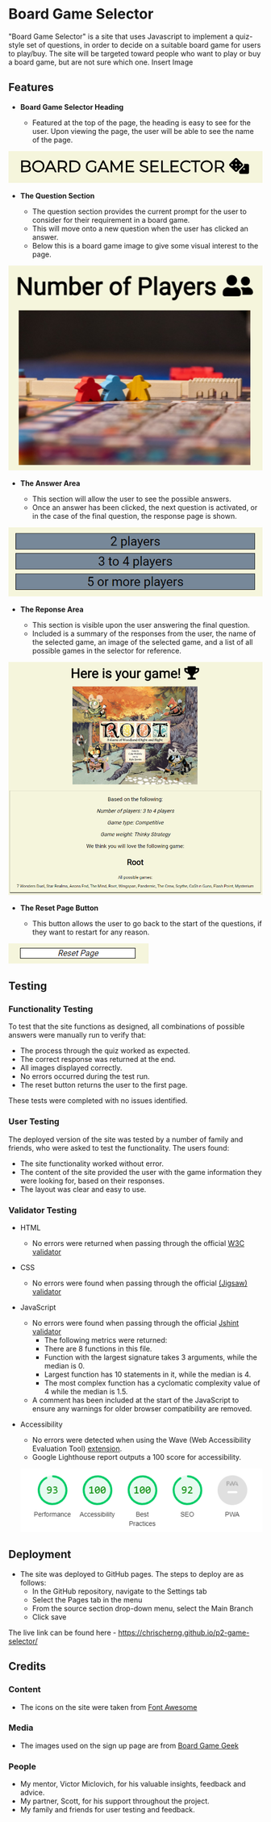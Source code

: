 # Board Game Selector

"Board Game Selector" is a site that uses Javascript to implement a quiz-style set of questions, in order to decide on a suitable board game for users to play/buy. The site will be targeted toward people who want to play or buy a board game, but are not sure which one.
Insert Image

## Features 

- __Board Game Selector Heading__

  - Featured at the top of the page, the heading is easy to see for the user. Upon viewing the page, the user will be able to see the name of the page.

![Board Game Selector header title](/assets/images/header.png)

- __The Question Section__

  - The question section provides the current prompt for the user to consider for their requirement in a board game.
  - This will move onto a new question when the user has clicked an answer.
  - Below this is a board game image to give some visual interest to the page.

![Text for Number of Players question, with an image of three meeple on a board](/assets/images/question-area.png)

- __The Answer Area__

  - This section will allow the user to see the possible answers.
  - Once an answer has been clicked, the next question is activated, or in the case of the final question, the response page is shown.

![Three boxes with answer options for the number of players](/assets/images/answer-area.png)

- __The Reponse Area__

  - This section is visible upon the user answering the final question.
  - Included is a summary of the responses from the user, the name of the selected game, an image of the selected game, and a list of all possible games in the selector for reference.

![Root game box cover with an example set of user responses](/assets/images/response-area.png)

- __The Reset Page Button__

  - This button allows the user to go back to the start of the questions, if they want to restart for any reason.

![A button with Reset Page on it](/assets/images/reset-button.png)

## Testing 

### Functionality Testing 

To test that the site functions as designed, all combinations of possible answers were manually run to verify that:
- The process through the quiz worked as expected.
- The correct response was returned at the end.
- All images displayed correctly.
- No errors occurred during the test run.
- The reset button returns the user to the first page.

These tests were completed with no issues identified.

### User Testing

The deployed version of the site was tested by a number of family and friends, who were asked to test the functionality.
The users found:
- The site functionality worked without error.
- The content of the site provided the user with the game information they were looking for, based on their responses.
- The layout was clear and easy to use.

### Validator Testing 

- HTML
    - No errors were returned when passing through the official [W3C validator](https://validator.w3.org/nu/?doc=https%3A%2F%2Fchrischerng.github.io%2Fp2-game-selector%2F)
- CSS
    - No errors were found when passing through the official [(Jigsaw) validator](https://jigsaw.w3.org/css-validator/)
- JavaScript
    - No errors were found when passing through the official [Jshint validator](https://jshint.com/)
      - The following metrics were returned: 
      - There are 8 functions in this file.
      - Function with the largest signature takes 3 arguments, while the median is 0.
      - Largest function has 10 statements in it, while the median is 4.
      - The most complex function has a cyclomatic complexity value of 4 while the median is 1.5.
    - A comment has been included at the start of the JavaScript to ensure any warnings for older browser compatibility are removed.
- Accessibility
    - No errors were detected when using the Wave (Web Accessibility Evaluation Tool) [extension](https://wave.webaim.org/extension/).
    - Google Lighthouse report outputs a 100 score for accessibility.

    ![The Lighthouse accessibility report showing a score of 100](assets/images/lighthouse.png)

## Deployment

- The site was deployed to GitHub pages. The steps to deploy are as follows: 
  - In the GitHub repository, navigate to the Settings tab
  - Select the Pages tab in the menu
  - From the source section drop-down menu, select the Main Branch
  - Click save

The live link can be found here - https://chrischerng.github.io/p2-game-selector/

## Credits 

### Content 

- The icons on the site were taken from [Font Awesome](https://fontawesome.com/)

### Media

- The images used on the sign up page are from [Board Game Geek](https://boardgamegeek.com/)

### People

- My mentor, Victor Miclovich, for his valuable insights, feedback and advice.
- My partner, Scott, for his support throughout the project.
- My family and friends for user testing and feedback.
